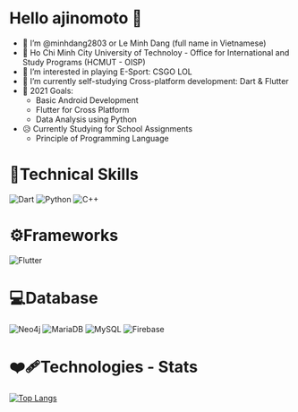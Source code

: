 # Hello ajinomoto 👋 #
- 👋 I’m @minhdang2803 or Le Minh Dang (full name in Vietnamese)
- 🏫 Ho Chi Minh City University of Technoloy - Office for International and Study Programs (HCMUT - OISP)
- 👀 I’m interested in playing E-Sport: CSGO LOL
- 🌱 I’m currently self-studying Cross-platform development: Dart & Flutter
- 🥅 2021 Goals:
    - Basic Android Development
    - Flutter for Cross Platform
    - Data Analysis using Python
- 😥 Currently Studying for School Assignments
    - Principle of Programming Language
 # 💼Technical Skills
 ![Dart](https://img.shields.io/badge/Dart-0175C2?style=for-the-badge&logo=dart&logoColor=white)
 ![Python](https://img.shields.io/badge/Python-FFD43B?style=for-the-badge&logo=python&logoColor=blue)
 ![C++](https://img.shields.io/badge/C%2B%2B-00599C?style=for-the-badge&logo=c%2B%2B&logoColor=white)
 # ⚙️Frameworks
 ![Flutter](https://img.shields.io/badge/Flutter-02569B?style=for-the-badge&logo=flutter&logoColor=white)
 # 💻Database
 ![Neo4j](https://img.shields.io/badge/Neo4j-018bff?style=for-the-badge&logo=neo4j&logoColor=white)
 ![MariaDB](https://img.shields.io/badge/MariaDB-003545?style=for-the-badge&logo=mariadb&logoColor=white)
 ![MySQL](https://img.shields.io/badge/MySQL-005C84?style=for-the-badge&logo=mysql&logoColor=white)
 ![Firebase](https://img.shields.io/badge/firebase-ffca28?style=for-the-badge&logo=firebase&logoColor=black)
 # ❤️‍🩹Technologies - Stats #
[![Top Langs](https://github-readme-stats.vercel.app/api/top-langs/?username=minhdang2803&langs_count=8&theme=dracula)](https://github.com/minhdang2803/github-readme-stats)
